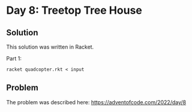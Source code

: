 # Day 8: Treetop Tree House
## Solution

This solution was written in Racket.

Part 1:

`racket quadcopter.rkt < input`

## Problem

The problem was described here: https://adventofcode.com/2022/day/8
